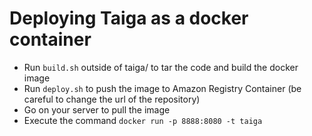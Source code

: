 # Deploying Taiga as a docker container
- Run `build.sh` outside of taiga/ to tar the code and build the docker image 
- Run `deploy.sh` to push the image to Amazon Registry Container (be careful to change the url of the repository)
- Go on your server to pull the image
- Execute the command `docker run -p 8888:8080 -t taiga`